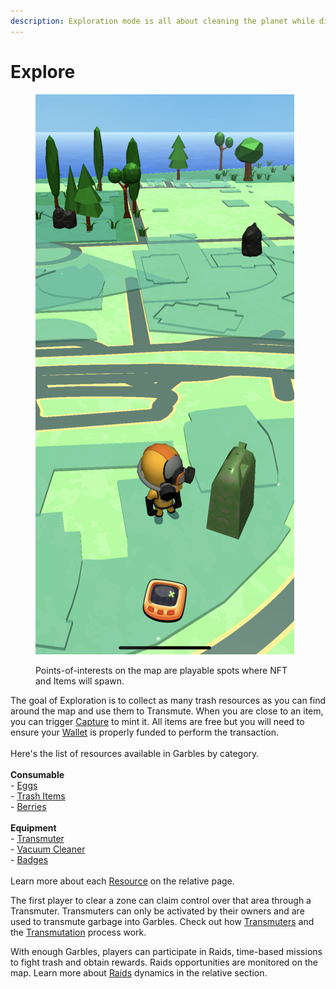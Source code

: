 ```yaml
---
description: Exploration mode is all about cleaning the planet while discovering NFT items.
---
```


# Explore

<figure><img src="../../.gitbook/assets/IMG_1604 (1).png" alt=""><figcaption><p>Points-of-interests on the map are playable spots where NFT and Items will spawn.</p></figcaption></figure>

The goal of Exploration is to collect as many trash resources as you can find around the map and use them to Transmute. When you are close to an item, you can trigger [Capture](capture.md) to mint it. All items are free but you will need to ensure your [Wallet](../../technology/in-game-wallet.md) is properly funded to perform the transaction.\
\
Here's the list of resources available in Garbles by category. \
\
**Consumable**\
\- [Eggs](../resources/nft/eggs.md)\
\- [Trash Items](../resources/nft/trash-items.md)\
\- [Berries](../resources/game-items/candies.md)\
&#x20; \
**Equipment**\
\- [Transmuter](../resources/equipment/transmuter.md)\
\- [Vacuum Cleaner](../resources/nft/vacuum-cleaner.md)\
\- [Badges](../resources/nft/badges.md)\
\
Learn more about each [Resource](../resources/) on the relative page.

The first player to clear a zone can claim control over that area through a Transmuter. Transmuters can only be activated by their owners and are used to transmute garbage into Garbles. Check out how [Transmuters](../resources/equipment/transmuter.md) and the [Transmutation](transmutation.md) process work.

With enough Garbles, players can participate in Raids, time-based missions to fight trash and obtain rewards. Raids opportunities are monitored on the map. Learn more about [Raids](raid.md) dynamics in the relative section.&#x20;
